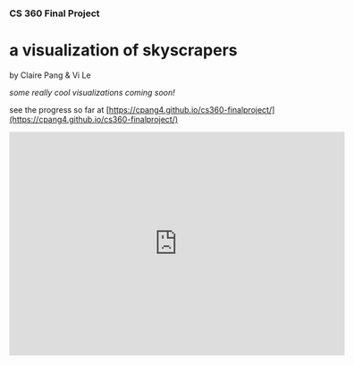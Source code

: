 ### CS 360 Final Project   

# a visualization of **skyscrapers**

by Claire Pang & Vi Le

_some really cool visualizations coming soon!_

see the progress so far at [https://cpang4.github.io/cs360-finalproject/](https://cpang4.github.io/cs360-finalproject/)

<iframe width="600" height="400" seamless frameborder="0" src="http://bl.ocks.org/cpang4/79970d83ae6fa09e60a67fce6377500"></iframe>

